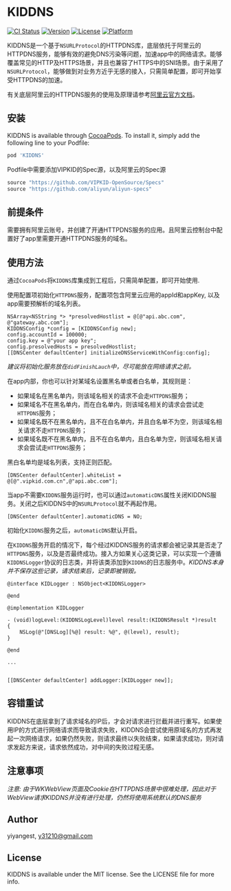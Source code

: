 # KIDDNS

[![CI Status](https://img.shields.io/travis/yiyangest/KIDDNS.svg?style=flat)](https://travis-ci.org/yiyangest/KIDDNS)
[![Version](https://img.shields.io/cocoapods/v/KIDDNS.svg?style=flat)](https://cocoapods.org/pods/KIDDNS)
[![License](https://img.shields.io/cocoapods/l/KIDDNS.svg?style=flat)](https://cocoapods.org/pods/KIDDNS)
[![Platform](https://img.shields.io/cocoapods/p/KIDDNS.svg?style=flat)](https://cocoapods.org/pods/KIDDNS)

KIDDNS是一个基于`NSURLProtocol`的HTTPDNS库，底层依托于阿里云的HTTPDNS服务，能够有效的避免DNS污染等问题，加速app中的网络请求。能够覆盖常见的HTTP及HTTPS场景，并且也兼容了HTTPS中的SNI场景。由于采用了`NSURLProtocol`，能够做到对业务方近乎无感的接入，只需简单配置，即可开始享受HTTPDNS的加速。

有关底层阿里云的HTTPDNS服务的使用及原理请参考[阿里云官方文档](https://help.aliyun.com/document_detail/30141.html?spm=a2c4g.11186623.6.580.25367797Vze70z)。

## 安装

KIDDNS is available through [CocoaPods](https://cocoapods.org). To install
it, simply add the following line to your Podfile:

```ruby
pod 'KIDDNS'
```

Podfile中需要添加VIPKID的Spec源，以及阿里云的Spec源

```ruby
source "https://github.com/VIPKID-OpenSource/Specs"
source "https://github.com/aliyun/aliyun-specs"
```

## 前提条件

需要拥有阿里云账号，并创建了开通HTTPDNS服务的应用。且阿里云控制台中配置好了app里需要开通HTTPDNS服务的域名。

## 使用方法

通过`CocoaPods`将`KIDDNS`库集成到工程后，只需简单配置，即可开始使用.

使用配置项初始化`HTTPDNS`服务，配置项包含阿里云应用的appId和appKey, 以及app需要预解析的域名列表。

```objc
NSArray<NSString *> *presolvedHostlist = @[@"api.abc.com", @"gateway.abc.com"];
KIDDNSConfig *config = [KIDDNSConfig new];
config.accountId = 100000;
config.key = @"your app key";
config.presolvedHosts = presolvedHostlist;
[[DNSCenter defaultCenter] initializeDNSServiceWithConfig:config];
```

*建议将初始化服务放在`didFinishLauch`中，尽可能放在网络请求之前。*

在app内部，你也可以针对某域名设置黑名单或者白名单，其规则是：
* 如果域名在黑名单内，则该域名相关的请求不会走`HTTPDNS`服务；
* 如果域名不在黑名单内，而在白名单内，则该域名相关的请求会尝试走`HTTPDNS`服务；
* 如果域名既不在黑名单内，且不在白名单内，并且白名单不为空，则该域名相关请求不走`HTTPDNS`服务；
* 如果域名既不在黑名单内，且不在白名单内，且白名单为空，则该域名相关请求会尝试走`HTTPDNS`服务；

黑白名单均是域名列表，支持正则匹配。

```objc
[DNSCenter defaultCenter].whiteList = @[@".vipkid.com.cn",@"api.abc.com"];
```

当app不需要`KIDDNS`服务运行时，也可以通过`automaticDNS`属性关闭KIDDNS服务。关闭之后KIDDNS中的`NSURLProtocol`就不再起作用。

```objc
[DNSCenter defaultCenter].automaticDNS = NO;
```

初始化`KIDDNS`服务之后，`automaticDNS`默认开启。

在`KIDDNS`服务开启的情况下，每个经过KIDDNS服务的请求都会被记录其是否走了`HTTPDNS`服务，以及是否最终成功。接入方如果关心这类记录，可以实现一个遵循`KIDDNSLogger`协议的日志类，并将该类添加到`KIDDNS`的日志服务中。*KIDDNS本身并不保存这些记录，请求结束后，记录即被销毁。*

```objc
@interface KIDLogger : NSObject<KIDDNSLogger>

@end

@implementation KIDLogger

- (void)logLevel:(KIDDNSLogLevel)level result:(KIDDNSResult *)result
{
    NSLog(@"[DNSLog][%@] result: %@", @(level), result);
}

@end

...


[[DNSCenter defaultCenter] addLogger:[KIDLogger new]];

```

## 容错重试

KIDDNS在底层拿到了请求域名的IP后，才会对请求进行拦截并进行重写。如果使用IP的方式进行网络请求而导致请求失败，KIDDNS会尝试使用原域名的方式再发起一次网络请求，如果仍然失败，则请求最终以失败结束，如果请求成功，则对请求发起方来说，请求依然成功，对中间的失败过程无感。

## 注意事项

*注意: 由于WKWebView页面及Cookie在HTTPDNS场景中很难处理，因此对于WebView请求KIDDNS并没有进行处理，仍然将使用系统默认的DNS服务*

## Author

yiyangest, y31210@gmail.com

## License

KIDDNS is available under the MIT license. See the LICENSE file for more info.
